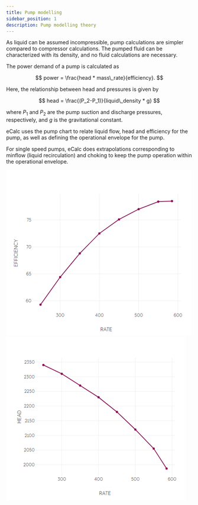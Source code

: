 ```yaml
---
title: Pump modelling
sidebar_position: 1
description: Pump modelling theory
---
```


As liquid can be assumed incompressible, pump calculations are simpler compared to compressor calculations. The pumped fluid can be characterized with its density, and no fluid calculations are necessary.

The power demand of a pump is calculated as

$$
power = \frac{head * mass\_rate}{efficiency}.
$$

Here, the relationship between head and pressures is given by

$$
head = \frac{(P_2-P_1)}{liquid\_density * g}
$$

where $P_1$ and $P_2$ are the pump suction and discharge pressures, respectively, and $g$ is the gravitational constant.

eCalc uses the pump chart to relate liquid flow, head and efficiency for the pump, as well as defining the operational envelope for the pump.

For single speed pumps, eCalc does extrapolations corresponding to minflow (liquid recirculation) and choking to keep the pump operation within the operational envelope.

![](pumpchart_eff.PNG) ![](pumpchart_head.PNG)

